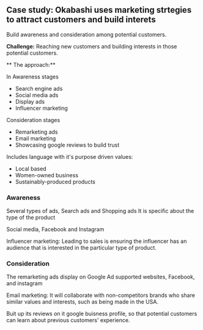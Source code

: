 ## Case study: Okabashi uses marketing strtegies to attract customers and build interets

Build awareness and consideration among potential customers.

**Challenge:** Reaching new customers and building interests in those potential customers.

** The approach:**

In Awareness stages
- Search engine ads
- Social media ads
- Display ads
- Influencer marketing

Consideration stages
- Remarketing ads
- Email marketing
- Showcasing google reviews to build trust

Includes language with it's purpose driven values:
- Local based
- Women-owned business
- Sustainably-produced products


### Awareness

Several types of ads, Search ads and Shopping ads
It is specific about the type of the product

Social media, Facebook and Instagram

Influencer marketing:
Leading to sales is ensuring the influencer has an audience that is interested in the particular type of product.

### Consideration

The remarketing ads display on Google Ad supported websites, Facebook, and instagram

Email marketing: 
It will collaborate with non-competitors brands who share similar values and interests, such as being made in the USA.

Buit up its reviews on it google buisness profile, so that potential customers can learn about previous customers' experience.

